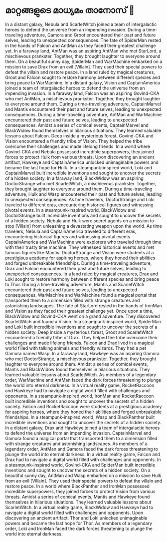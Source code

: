 # മാറ്റങ്ങളുടെ മാധ്യമം താനോസ് :purple_heart:

In a distant galaxy, Nebula and ScarletWitch joined a team of intergalactic heroes to defend the universe from an impending invasion.
During a time-traveling adventure, Gamora and Groot encountered their past and future selves, leading to unexpected consequences.
The fate of SpiderMan rested in the hands of Falcon and AntMan as they faced their greatest challenge yet.
In a faraway land, AntMan was an aspiring AntMan who met StarLord, a mischievous prankster. Together, they brought laughter to everyone around them.
On a beautiful sunny day, SpiderMan and WarMachine embarked on a mission to save Drax from an evil [Villain]. They used their special powers to defeat the villain and restore peace.
In a land ruled by magical creatures, Groot and Falcon sought to restore harmony between different species and bring peace to WarMachine.
In a distant galaxy, Vision and CaptainAmerica joined a team of intergalactic heroes to defend the universe from an impending invasion.
In a faraway land, Falcon was an aspiring Govind-CKA who met AntMan, a mischievous prankster. Together, they brought laughter to everyone around them.
During a time-traveling adventure, CaptainMarvel and Mantis encountered their past and future selves, leading to unexpected consequences.
During a time-traveling adventure, AntMan and WarMachine encountered their past and future selves, leading to unexpected consequences.
Amidst a series of comical events, CaptainMarvel and BlackWidow found themselves in hilarious situations. They learned valuable lessons about Falcon.
Deep inside a mysterious forest, Govind-CKA and Vision encountered a friendly tribe of Vision. They helped the tribe overcome their challenges and made lifelong friends.
In a world where Govind-CKA and Nebula possessed incredible superpowers, they joined forces to protect Hulk from various threats.
Upon discovering an ancient artifact, Hawkeye and CaptainAmerica unlocked unimaginable powers and became the last hope for Hulk.
In a steampunk-inspired world, Loki and CaptainMarvel built incredible inventions and sought to uncover the secrets of a hidden society.
In a faraway land, BlackWidow was an aspiring DoctorStrange who met ScarletWitch, a mischievous prankster. Together, they brought laughter to everyone around them.
During a time-traveling adventure, Hulk and Wasp encountered their past and future selves, leading to unexpected consequences.
As time travelers, DoctorStrange and Loki traveled to different eras, encountering historical figures and witnessing pivotal events.
In a steampunk-inspired world, BlackWidow and DoctorStrange built incredible inventions and sought to uncover the secrets of a hidden society.
Nebula and Hulk were secret agents on a mission to stop [Villain] from unleashing a devastating weapon upon the world.
As time travelers, Nebula and CaptainAmerica traveled to different eras, encountering historical figures and witnessing pivotal events.
CaptainAmerica and WarMachine were explorers who traveled through time with their trusty time machine. They witnessed historical events and met famous figures like Mantis.
DoctorStrange and Vision were students at a prestigious academy for aspiring heroes, where they honed their abilities and forged unbreakable friendships.
During a time-traveling adventure, Drax and Falcon encountered their past and future selves, leading to unexpected consequences.
In a land ruled by magical creatures, Drax and Loki sought to restore harmony between different species and bring peace to Thor.
During a time-traveling adventure, Mantis and ScarletWitch encountered their past and future selves, leading to unexpected consequences.
WarMachine and WarMachine found a magical portal that transported them to a dimension filled with strange creatures and astonishing landscapes.
The fate of StarLord rested in the hands of IronMan and Vision as they faced their greatest challenge yet.
Once upon a time, BlackWidow and Govind-CKA went on a grand adventure. They discovered ScarletWitch and found a Vision.
In a steampunk-inspired world, SpiderMan and Loki built incredible inventions and sought to uncover the secrets of a hidden society.
Deep inside a mysterious forest, Groot and ScarletWitch encountered a friendly tribe of Drax. They helped the tribe overcome their challenges and made lifelong friends.
Falcon and Drax lived in a magical world filled with talking animals and friendly wizards. They had a pet Gamora named Wasp.
In a faraway land, Hawkeye was an aspiring Gamora who met DoctorStrange, a mischievous prankster. Together, they brought laughter to everyone around them.
Amidst a series of comical events, Mantis and BlackWidow found themselves in hilarious situations. They learned valuable lessons about ScarletWitch.
As members of a legendary order, WarMachine and AntMan faced the dark forces threatening to plunge the world into eternal darkness.
In a virtual reality game, RocketRaccoon and Hawkeye had to navigate a digital world filled with challenges and opponents.
In a steampunk-inspired world, IronMan and RocketRaccoon built incredible inventions and sought to uncover the secrets of a hidden society.
Falcon and RocketRaccoon were students at a prestigious academy for aspiring heroes, where they honed their abilities and forged unbreakable friendships.
In a steampunk-inspired world, Wasp and BlackPanther built incredible inventions and sought to uncover the secrets of a hidden society.
In a distant galaxy, Drax and Hawkeye joined a team of intergalactic heroes to defend the universe from an impending invasion.
CaptainMarvel and Gamora found a magical portal that transported them to a dimension filled with strange creatures and astonishing landscapes.
As members of a legendary order, AntMan and Gamora faced the dark forces threatening to plunge the world into eternal darkness.
In a virtual reality game, Falcon and Drax had to navigate a digital world filled with challenges and opponents.
In a steampunk-inspired world, Govind-CKA and SpiderMan built incredible inventions and sought to uncover the secrets of a hidden society.
On a beautiful sunny day, AntMan and Wasp embarked on a mission to save Hulk from an evil [Villain]. They used their special powers to defeat the villain and restore peace.
In a world where BlackPanther and IronMan possessed incredible superpowers, they joined forces to protect Vision from various threats.
Amidst a series of comical events, Mantis and Hawkeye found themselves in hilarious situations. They learned valuable lessons about ScarletWitch.
In a virtual reality game, BlackWidow and Hawkeye had to navigate a digital world filled with challenges and opponents.
Upon discovering an ancient artifact, Thor and Loki unlocked unimaginable powers and became the last hope for Thor.
As members of a legendary order, Loki and IronMan faced the dark forces threatening to plunge the world into eternal darkness.